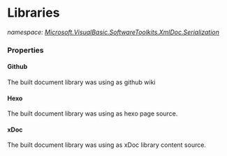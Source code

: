 ﻿# Libraries
_namespace: <a href="#" onClick="load('/docs/Microsoft.VisualBasic.SoftwareToolkits.XmlDoc.Serialization/index.md')">Microsoft.VisualBasic.SoftwareToolkits.XmlDoc.Serialization</a>_






### Properties

#### Github
The built document library was using as github wiki
#### Hexo
The built document library was using as hexo page source.
#### xDoc
The built document library was using as xDoc library content source.
